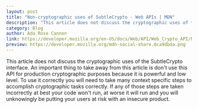 ```yaml
---
layout: post
title: "Non-cryptographic uses of SubtleCrypto - Web APIs | MDN"
description: "This article does not discuss the cryptographic uses of the SubtleCrypto interface. An important thing to take away from this article is don't use this API for production cryptographic purposes because it is powerful and low level. To use it correctly you will need to take many context specific steps to accomplish cryptographic tasks correctly. If any of those steps are taken incorrectly at best your code won't run, at worse it will run and you will unknowingly be putting your users at risk with an insecure product."
category: Blog
author: Ada Rose Cannon
link: https://developer.mozilla.org/en-US/docs/Web/API/Web_Crypto_API/Non-cryptographic_uses_of_subtle_crypto
preview: https://developer.mozilla.org/mdn-social-share.0ca9dbda.png
---
```


This article does not discuss the cryptographic uses of the SubtleCrypto interface. An important thing to take away from this article is don't use this API for production cryptographic purposes because it is powerful and low level. To use it correctly you will need to take many context specific steps to accomplish cryptographic tasks correctly. If any of those steps are taken incorrectly at best your code won't run, at worse it will run and you will unknowingly be putting your users at risk with an insecure product.
